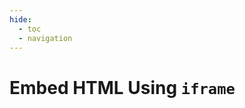 ```yaml
---
hide:
  - toc
  - navigation
---
```


# Embed HTML Using `iframe`



<script src="https://unpkg.com/@stoplight/elements/web-components.min.js"></script>
<link rel="stylesheet" href="https://unpkg.com/@stoplight/elements/styles.min.css">
<elements-api
      apiDescriptionUrl="https://raw.githubusercontent.com/andwr/mkdocs-material-fork/main/docs/openapi/pay-api.yaml"
      router="hash"
    />
